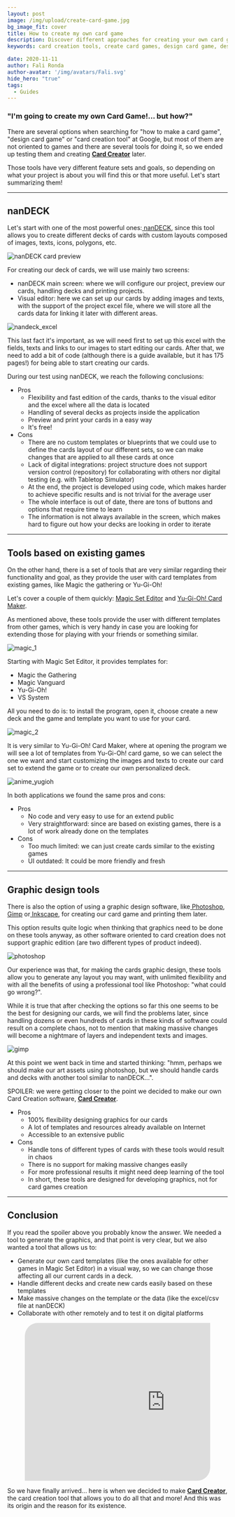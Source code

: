 ```yaml
---
layout: post
image: /img/upload/create-card-game.jpg
bg_image_fit: cover
title: How to create my own card game
description: Discover different approaches for creating your own card game
keywords: card creation tools, create card games, design card game, design tabletop game, create tabletop game

date: 2020-11-11
author: Fali Ronda
author-avatar: '/img/avatars/Fali.svg'
hide_hero: "true"
tags:
  - Guides
---
```


### "I'm going to create my own Card Game!... but how?"

There are several options when searching for "how to make a card game", "design card game" or "card creation tool" at Google, but most of them are not oriented to games and there are several tools for doing it, so we ended up testing them and creating **[Card Creator](http://www.pixelatto.com/store/card-creator/)** later.

Those tools have very different feature sets and goals, so depending on what your project is about you will find this or that more useful. Let's start summarizing them!

<hr>

## nanDECK

Let's start with one of the most powerful ones:[ nanDECK](http://www.nand.it/nandeck/), since this tool allows you to create different decks of cards with custom layouts composed of images, texts, icons, polygons, etc.

![nanDECK card preview](/img/upload/nandeck_main_preview.png)

For creating our deck of cards, we will use mainly two screens:

- nanDECK main screen: where we will configure our project, preview our cards, handling decks and printing projects.
- Visual editor: here we can set up our cards by adding images and texts, with the support of the project excel file, where we will store all the cards data for linking it later with different areas.

![nandeck_excel](/img/upload/nandeck_excel.png)

This last fact it's important, as we will need first to set up this excel with the fields, texts and links to our images to start editing our cards. After that, we need to add a bit of code (although there is a guide available, but it has 175 pages!) for being able to start creating our cards.

During our test using nanDECK, we reach the following conclusions:

- Pros
  - Flexibility and fast edition of the cards, thanks to the visual editor and the excel where all the data is located
  - Handling of several decks as projects inside the application
  - Preview and print your cards in a easy way
  - It's free!
- Cons
  - There are no custom templates or blueprints that we could use to define the cards layout of our different sets, so we can make changes that are applied to all these cards at once
  - Lack of digital integrations: project structure does not support version control (repository) for collaborating with others nor digital testing (e.g. with Tabletop Simulator)
  - At the end, the project is developed using code, which makes harder to achieve specific results and is not trivial for the average user
  - The whole interface is out of date, there are tons of buttons and options that require time to learn
  - The information is not always available in the screen, which makes hard to figure out how your decks are looking in order to iterate

<hr>

## Tools based on existing games

On the other hand, there is a set of tools that are very similar regarding their functionality and goal, as they provide the user with card templates from existing games, like Magic the gathering or Yu-Gi-Oh!

Let's cover a couple of them quickly: [Magic Set Editor](http://magicseteditor.sourceforge.net/) and [Yu-Gi-Oh! Card Maker](https://www.aygocm.co.uk/).

As mentioned above, these tools provide the user with different templates from other games, which is very handy in case you are looking for extending those for playing with your friends or something similar.

![magic_1](/img/upload/magic_1.gif)

Starting with Magic Set Editor, it provides templates for:

- Magic the Gathering
- Magic Vanguard
- Yu-Gi-Oh!
- VS System

All you need to do is: to install the program, open it, choose create a new deck and the game and template you want to use for your card.

![magic_2](/img/upload/magic_2.PNG)

It is very similar to Yu-Gi-Oh! Card Maker, where at opening the program we will see a lot of templates from Yu-Gi-Oh! card game, so we can select the one we want and start customizing the images and texts to create our card set to extend the game or to create our own personalized deck.

![anime_yugioh](/img/upload/anime_yugioh.png)

In both applications we found the same pros and cons:

- Pros
  - No code and very easy to use for an extend public
  - Very straightforward: since are based on existing games, there is a lot of work already done on the templates
- Cons
  - Too much limited: we can just create cards similar to the existing games
  - UI outdated: It could be more friendly and fresh

<hr>

## Graphic design tools

There is also the option of using a graphic design software, like[ Photoshop](https://www.adobe.com/es/products/photoshop.html),[ Gimp](http://www.gimp.org.es/) or[ Inkscape](https://inkscape.org/), for creating our card game and printing them later.

This option results quite logic when thinking that graphics need to be done on these tools anyway, as other software oriented to card creation does not support graphic edition (are two different types of product indeed).

![photoshop](/img/upload/photoshop.jpg)

Our experience was that, for making the cards graphic design, these tools allow you to generate any layout you may want, with unlimited flexibility and with all the benefits of using a professional tool like Photoshop: "what could go wrong?".

While it is true that after checking the options so far this one seems to be the best for designing our cards, we will find the problems later, since handling dozens or even hundreds of cards in these kinds of software could result on a complete chaos, not to mention that making massive changes will become a nightmare of layers and independent texts and images.

![gimp](/img/upload/gimp.png)

At this point we went back in time and started thinking: "hmm, perhaps we should make our art assets using photoshop, but we should handle cards and decks with another tool similar to nanDECK...".

SPOILER: we were getting closer to the point we decided to make our own Card Creation software, [**Card Creator**](https://pixelatto.com/store/card-creator/).

- Pros
  - 100% flexibility designing graphics for our cards
  - A lot of templates and resources already available on Internet
  - Accessible to an extensive public
- Cons
  - Handle tons of different types of cards with these tools would result in chaos
  - There is no support for making massive changes easily
  - For more professional results it might need deep learning of the tool
  - In short, these tools are designed for developing graphics, not for card games creation

<hr>

## Conclusion

If you read the spoiler above you probably know the answer. We needed a tool to generate the graphics, and that point is very clear, but we also wanted a tool that allows us to:

- Generate our own card templates (like the ones available for other games in Magic Set Editor) in a visual way, so we can change those affecting all our current cards in a deck.
- Handle different decks and create new cards easily based on these templates
- Make massive changes on the template or the data (like the excel/csv file at nanDECK)
- Collaborate with other remotely and to test it on digital platforms


<figure class="image is-16by9" style="border-radius: 30px 0px 30px 0px; overflow: hidden;">
    <iframe class="has-ratio" width="640" height="360"
        src="https://www.youtube.com/embed/liMw3yfeTdo?rel=0" frameborder="0"
        allow="accelerometer; autoplay; encrypted-media; gyroscope; picture-in-picture"
        allowfullscreen>
    </iframe>
</figure>

So we have finally arrived... here is when we decided to make [**Card Creator**](http://www.pixelatto.com/store/card-creator/), the card creation tool that allows you to do all that and more! And this was its origin and the reason for its existence.
